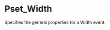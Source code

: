 # Pset_Width

Specifies the general properties for a Width event.
<!-- end of short definition -->

